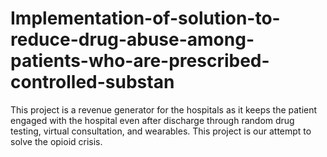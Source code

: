 # Implementation-of-solution-to-reduce-drug-abuse-among-patients-who-are-prescribed-controlled-substan
 This project is a revenue generator for the hospitals as it keeps the patient engaged with the hospital even after discharge through random drug testing, virtual consultation, and wearables. This project is our attempt to solve the opioid crisis. 
